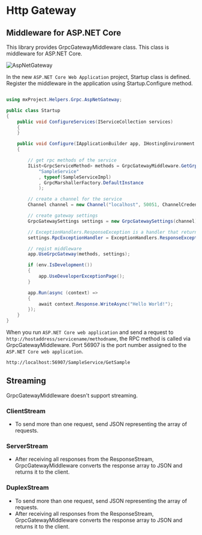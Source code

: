 # Http Gateway #

## Middleware for ASP\.NET Core ##

This library provides GrpcGatewayMiddleware class. This class is middleware for ASP\.NET Core.

![AspNetGateway](/image/AspNetGateway.png "AspNetGateway")

In the new `ASP.NET Core Web Application` project, Startup class is defined.
Register the middleware in the application using Startup.Configure method.

```csharp

using mxProject.Helpers.Grpc.AspNetGateway;

public class Startup
{
    public void ConfigureServices(IServiceCollection services)
    {
    }

    public void Configure(IApplicationBuilder app, IHostingEnvironment env)
    {

        // get rpc methods of the service
        IList<GrpcServiceMethod> methods = GrpcGatewayMiddleware.GetGrpcMethods(
            "SampleService"
            , typeof(SampleServiceImpl)
            , GrpcMarshallerFactory.DefaultInstance
            );

        // create a channel for the service
        Channel channel = new Channel("localhost", 50051, ChannelCredentials.Insecure);

        // create gateway settings
        GrpcGatewaySettings settings = new GrpcGatewaySettings(channel);

        // ExceptionHandlers.ResponseException is a handler that returns the information of the exception that occurred as a response.
        settings.RpcExceptionHandler = ExceptionHandlers.ResponseException;

        // regist middleware
        app.UseGrpcGateway(methods, settings);

        if (env.IsDevelopment())
        {
            app.UseDeveloperExceptionPage();
        }

        app.Run(async (context) =>
        {
            await context.Response.WriteAsync("Hello World!");
        });
    }
}

```

When you run `ASP.NET Core web application` and send a request to `http://hostaddress/servicename/methodname`, the RPC method is called via GrpcGatewayMiddleware. Port 56907 is the port number assigned to the `ASP.NET Core web application`.

```
http://localhost:56907/SampleService/GetSample
```

## Streaming ##

GrpcGatewayMiddleware doesn't support streaming.

### ClientStream ###

* To send more than one request, send JSON representing the array of requests.

### ServerStream ###

* After receiving all responses from the ResponseStream, GrpcGatewayMiddleware converts the response array to JSON and returns it to the client.

### DuplexStream ###

* To send more than one request, send JSON representing the array of requests.
* After receiving all responses from the ResponseStream, GrpcGatewayMiddleware converts the response array to JSON and returns it to the client.
